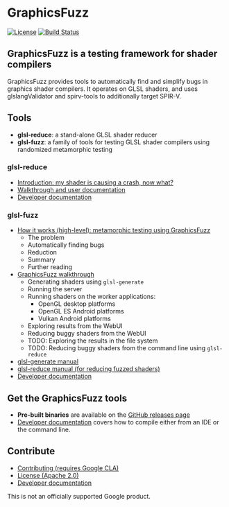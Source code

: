 # GraphicsFuzz

[![License](https://img.shields.io/badge/License-Apache%202.0-blue.svg)](https://opensource.org/licenses/Apache-2.0)
[![Build Status](https://travis-ci.org/google/graphicsfuzz.svg?branch=master)](https://travis-ci.org/google/graphicsfuzz)

## GraphicsFuzz is a testing framework for shader compilers

GraphicsFuzz provides tools to automatically find and simplify bugs in graphics
shader compilers. It operates on GLSL shaders, and uses
glslangValidator and spirv-tools to additionally target SPIR-V.

## Tools

* **glsl-reduce**: a stand-alone GLSL shader reducer
* **glsl-fuzz**: a family of tools for testing GLSL shader compilers using randomized metamorphic testing

### glsl-reduce

* [Introduction: my shader is causing a crash, now what?](docs/glsl-reduce-intro.md)
* [Walkthrough and user documentation](docs/glsl-reduce.md)
* [Developer documentation](docs/glsl-fuzz-develop.md)

### glsl-fuzz

* [How it works (high-level): metamorphic testing using GraphicsFuzz](docs/glsl-fuzz-intro.md)
  * The problem
  * Automatically finding bugs
  * Reduction
  * Summary
  * Further reading
* [GraphicsFuzz walkthrough](docs/glsl-fuzz-walkthrough.md)
  * Generating shaders using `glsl-generate`
  * Running the server
  * Running shaders on the worker applications:
    * OpenGL desktop platforms
    * OpenGL ES Android platforms
    * Vulkan Android platforms
  * Exploring results from the WebUI
  * Reducing buggy shaders from the WebUI
  * TODO: Exploring the results in the file system
  * TODO: Reducing buggy shaders from the command line using `glsl-reduce`
* [glsl-generate manual](docs/glsl-fuzz-generate.md)
* [glsl-reduce manual (for reducing fuzzed shaders)](docs/glsl-fuzz-reduce.md)
* [Developer documentation](docs/glsl-fuzz-develop.md)

## Get the GraphicsFuzz tools


* **Pre-built binaries** are available on the [GitHub releases page](docs/glsl-fuzz-releases.md)
* [Developer documentation](docs/glsl-fuzz-develop.md) covers how to compile
  either from an IDE or the command line.

## Contribute

* [Contributing (requires Google CLA)](CONTRIBUTING.md)
* [License (Apache 2.0)](LICENSE)
* [Developer documentation](docs/glsl-fuzz-develop.md)

This is not an officially supported Google product.

